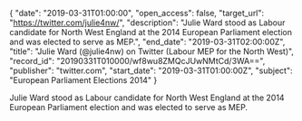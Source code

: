 {
  "date": "2019-03-31T01:00:00", 
  "open_access": false, 
  "target_url": "https://twitter.com/julie4nw/", 
  "description": "Julie Ward stood as Labour candidate for North West England at the 2014 European Parliament election and was elected to serve as MEP.", 
  "end_date": "2019-03-31T02:00:00Z", 
  "title": "Julie Ward (@julie4nw) on Twitter (Labour MEP for the North West)", 
  "record_id": "20190331T010000/wf8wu8ZMQcJUwNMtCd/3WA==", 
  "publisher": "twitter.com", 
  "start_date": "2019-03-31T01:00:00Z", 
  "subject": "European Parliament Elections 2014"
}

Julie Ward stood as Labour candidate for North West England at the 2014 European Parliament election and was elected to serve as MEP.